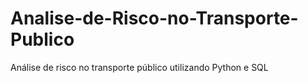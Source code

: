 # Analise-de-Risco-no-Transporte-Publico
Análise de risco no transporte público utilizando Python e SQL
